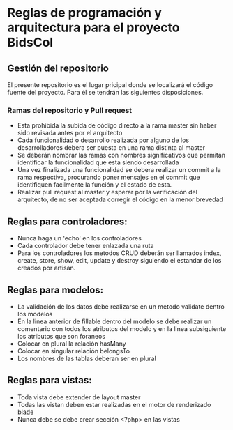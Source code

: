 # Reglas de programación y arquitectura para el proyecto BidsCol

## Gestión del repositorio
El presente repositorio es el lugar pricipal donde se localizará el código fuente del proyecto. Para él se tendrán las siguientes disposiciones.
### Ramas del repositorio y Pull request
- Esta prohibida la subida de código directo a la rama master sin haber sido revisada antes por el arquitecto
- Cada funcionalidad o desarrollo realizada por alguno de los desarrolladores debera ser puesta en una rama distinta al master
- Se deberán nombrar las ramas con nombres significativos que permitan identificar la funcionalidad que esta siendo desarrollada
- Una vez finalizada una funcionalidad se debera realizar un commit a la rama respectiva, procurando poner mensajes en el commit que identifiquen facilmente la función y el estado de esta.
- Realizar pull request al master y esperar por la verificación del arquitecto, de no ser aceptada corregir el código en la menor brevedad

## Reglas para controladores:
- Nunca haga un 'echo' en los controladores
- Cada controlador debe tener enlazada una ruta
- Para los controladores los metodos CRUD deberán ser llamados index, create, store, show, edit, update y destroy siguiendo el estandar de los creados por artisan.

## Reglas para modelos:
- La validación de los datos debe realizarse en un metodo validate dentro los modelos
- En la linea anterior de fillable dentro del modelo se debe realizar un comentario con todos los atributos del modelo y en la linea subsiguiente los atributos que son foraneos
- Colocar en plural la relación hasMany
- Colocar en singular relación belongsTo
- Los nombres de las tablas deberan ser en plural

## Reglas para vistas:
- Toda vista debe extender de layout master
- Todas las vistan deben estar realizadas en el motor de renderizado [blade](https://laravel.com/docs/7.x/blade)
- Nunca debe se debe crear sección <?php> en las vistas
